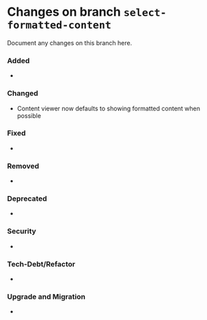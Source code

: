 # Changes on branch `select-formatted-content`
Document any changes on this branch here.
### Added
- 

### Changed
- Content viewer now defaults to showing formatted content when possible

### Fixed
- 

### Removed
- 

### Deprecated
- 

### Security
- 

### Tech-Debt/Refactor
- 

### Upgrade and Migration
- 
